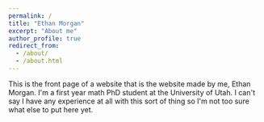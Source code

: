 ```yaml
---
permalink: /
title: "Ethan Morgan"
excerpt: "About me"
author_profile: true
redirect_from: 
  - /about/
  - /about.html
---
```


This is the front page of a website that is the website made by me, Ethan Morgan.
I'm a first year math PhD student at the University of Utah.
I can't say I have any experience at all with this sort of thing so I'm not too sure what else to put here yet.
